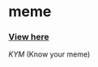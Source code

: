 # meme

### [View here](https://maliyeva1.github.io/meme/marzhart.html) 

  *KYM*
(Know your meme)


